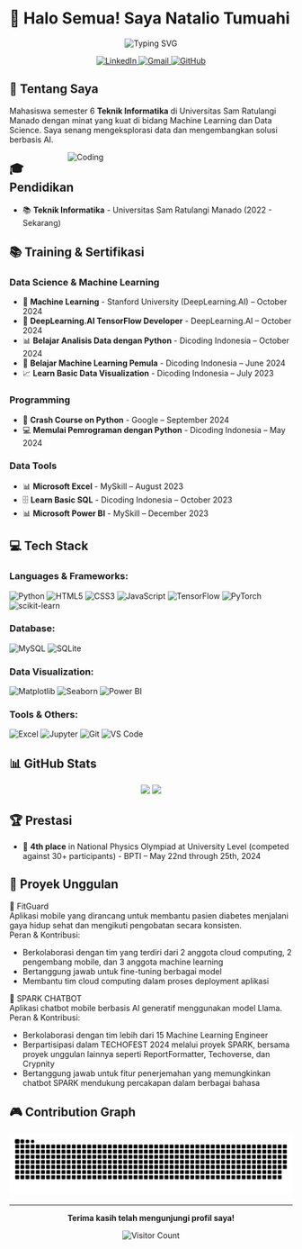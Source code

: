 # 👋 Halo Semua! Saya Natalio Tumuahi

<div align="center">
  <img src="https://readme-typing-svg.herokuapp.com?font=Fira+Code&weight=600&size=22&pause=1000&color=1E90FF&center=true&vCenter=true&random=false&width=440&height=45&lines=Teknik+Informatika;Machine+Learning+Enthusiast;Data+Science+Explorer" alt="Typing SVG" />
  
  <p align="center">
    <a href="https://linkedin.com/in/natalio-tumuahi-56340427a/" target="_blank">
      <img src="https://img.shields.io/badge/LinkedIn-0077B5?style=for-the-badge&logo=linkedin&logoColor=white" alt="LinkedIn"/>
    </a>
    <a href="mailto:nataliotumuahi@gmail.com">
      <img src="https://img.shields.io/badge/Gmail-D14836?style=for-the-badge&logo=gmail&logoColor=white" alt="Gmail"/>
    </a>
    <a href="https://github.com/natalio123">
      <img src="https://img.shields.io/badge/GitHub-100000?style=for-the-badge&logo=github&logoColor=white" alt="GitHub"/>
    </a>
  </p>
</div>

## 🚀 Tentang Saya

Mahasiswa semester 6 **Teknik Informatika** di Universitas Sam Ratulangi Manado dengan minat yang kuat di bidang Machine Learning dan Data Science. Saya senang mengeksplorasi data dan mengembangkan solusi berbasis AI.

<img align="right" alt="Coding" width="400" src="https://media.giphy.com/media/qgQUggAC3Pfv687qPC/giphy.gif">

## 🎓 Pendidikan

- 📚 **Teknik Informatika** - Universitas Sam Ratulangi Manado (2022 - Sekarang)

## 📚 Training & Sertifikasi

### Data Science & Machine Learning
- 🧠 **Machine Learning** - Stanford University (DeepLearning.AI) – October 2024
- 🧠 **DeepLearning.AI TensorFlow Developer** - DeepLearning.AI – October 2024
- 📊 **Belajar Analisis Data dengan Python** - Dicoding Indonesia – October 2024
- 🤖 **Belajar Machine Learning Pemula** - Dicoding Indonesia – June 2024
- 📈 **Learn Basic Data Visualization** - Dicoding Indonesia – July 2023

### Programming
- 🐍 **Crash Course on Python** - Google – September 2024
- 💻 **Memulai Pemrograman dengan Python** - Dicoding Indonesia – May 2024

### Data Tools
- 📊 **Microsoft Excel** - MySkill – August 2023
- 🗄️ **Learn Basic SQL** - Dicoding Indonesia – October 2023
- 📊 **Microsoft Power BI** - MySkill – December 2023

## 💻 Tech Stack

<div align="left">
  <h3>Languages & Frameworks:</h3>
  <p>
    <img src="https://img.shields.io/badge/Python-3776AB?style=for-the-badge&logo=python&logoColor=white" alt="Python"/>
    <img src="https://img.shields.io/badge/HTML5-E34F26?style=for-the-badge&logo=html5&logoColor=white" alt="HTML5"/>
    <img src="https://img.shields.io/badge/CSS3-1572B6?style=for-the-badge&logo=css3&logoColor=white" alt="CSS3"/>
    <img src="https://img.shields.io/badge/JavaScript-F7DF1E?style=for-the-badge&logo=javascript&logoColor=black" alt="JavaScript"/>
    <img src="https://img.shields.io/badge/TensorFlow-FF6F00?style=for-the-badge&logo=tensorflow&logoColor=white" alt="TensorFlow"/>
    <img src="https://img.shields.io/badge/PyTorch-EE4C2C?style=for-the-badge&logo=pytorch&logoColor=white" alt="PyTorch"/>
    <img src="https://img.shields.io/badge/scikit--learn-F7931E?style=for-the-badge&logo=scikit-learn&logoColor=white" alt="scikit-learn"/>
  </p>
  
  <h3>Database:</h3>
  <p>
    <img src="https://img.shields.io/badge/MySQL-4479A1?style=for-the-badge&logo=mysql&logoColor=white" alt="MySQL"/>
    <img src="https://img.shields.io/badge/SQLite-07405E?style=for-the-badge&logo=sqlite&logoColor=white" alt="SQLite"/>
  </p>
  
  <h3>Data Visualization:</h3>
  <p>
    <img src="https://img.shields.io/badge/Matplotlib-11557c?style=for-the-badge&logo=python&logoColor=white" alt="Matplotlib"/>
    <img src="https://img.shields.io/badge/Seaborn-3776AB?style=for-the-badge&logo=python&logoColor=white" alt="Seaborn"/>
    <img src="https://img.shields.io/badge/Power%20BI-F2C811?style=for-the-badge&logo=power-bi&logoColor=black" alt="Power BI"/>
  </p>
  
  <h3>Tools & Others:</h3>
  <p>
    <img src="https://img.shields.io/badge/Microsoft_Excel-217346?style=for-the-badge&logo=microsoft-excel&logoColor=white" alt="Excel"/>
    <img src="https://img.shields.io/badge/Jupyter-F37626?style=for-the-badge&logo=jupyter&logoColor=white" alt="Jupyter"/>
    <img src="https://img.shields.io/badge/Git-F05032?style=for-the-badge&logo=git&logoColor=white" alt="Git"/>
    <img src="https://img.shields.io/badge/VS%20Code-007ACC?style=for-the-badge&logo=visual-studio-code&logoColor=white" alt="VS Code"/>
  </p>
</div>

## 📊 GitHub Stats

<p align="center">
  <img height="180em" src="https://github-readme-stats-eight-theta.vercel.app/api?username=natalio123&show_icons=true&theme=algolia&include_all_commits=true&count_private=true"/>
  <img height="180em" src="https://github-readme-stats-eight-theta.vercel.app/api/top-langs/?username=natalio123&layout=compact&theme=algolia"/>
</p>

## 🏆 Prestasi

- 🥇 **4th place** in National Physics Olympiad at University Level (competed against 30+ participants) - BPTI – May 22nd through 25th, 2024

## 🌟 Proyek Unggulan
🏥 FitGuard <br>
Aplikasi mobile yang dirancang untuk membantu pasien diabetes menjalani gaya hidup sehat dan mengikuti pengobatan secara konsisten. <br>
Peran & Kontribusi: <br>
- Berkolaborasi dengan tim yang terdiri dari 2 anggota cloud computing, 2 pengembang mobile, dan 3 anggota machine learning
- Bertanggung jawab untuk fine-tuning berbagai model
- Membantu tim cloud computing dalam proses deployment aplikasi

🤖 SPARK CHATBOT <br>
Aplikasi chatbot mobile berbasis AI generatif menggunakan model Llama. <br>
Peran & Kontribusi:
- Berkolaborasi dengan tim lebih dari 15 Machine Learning Engineer
- Berpartisipasi dalam TECHOFEST 2024 melalui proyek SPARK, bersama proyek unggulan lainnya seperti ReportFormatter, Techoverse, dan Crypnity
- Bertanggung jawab untuk fitur penerjemahan yang memungkinkan chatbot SPARK mendukung percakapan dalam berbagai bahasa

## 🎮 Contribution Graph

<div align="center">
  <img src="https://raw.githubusercontent.com/platane/platane/output/github-contribution-grid-snake-dark.svg" alt="Snake Game">
</div>

---

<div align="center">
  <b>Terima kasih telah mengunjungi profil saya!</b>
  
  ![Visitor Count](https://profile-counter.glitch.me/natalio123/count.svg)
</div>
